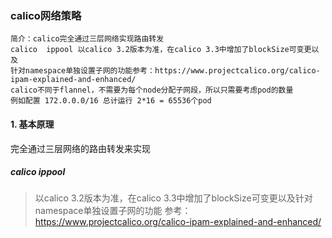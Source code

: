 ### calico网络策略

```
简介：calico完全通过三层网络实现路由转发
calico  ippool 以calico 3.2版本为准，在calico 3.3中增加了blockSize可变更以及
针对namespace单独设置子网的功能参考：https://www.projectcalico.org/calico-ipam-explained-and-enhanced/
calico不同于flannel，不需要为每个node分配子网段，所以只需要考虑pod的数量
例如配置 172.0.0.0/16 总计运行 2*16 = 65536个pod
```

#### 1. 基本原理
完全通过三层网络的路由转发来实现

##### calico ippool
>以calico 3.2版本为准，在calico 3.3中增加了blockSize可变更以及针对namespace单独设置子网的功能
参考：https://www.projectcalico.org/calico-ipam-explained-and-enhanced/
